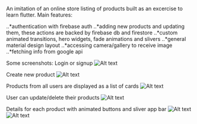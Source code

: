 An imitation of an online store listing of products built as an excercise to learn flutter.
Main features:

  ..*authentication with firebase auth
  ..*adding new products and updating them, these actions are backed by firebase db and firestore
  ..*custom animated transitions, hero widgets, fade animations and slivers
  ..*general material design layout 
  ..*accessing camera/gallery to receive image
  ..*fetching info from google api

Some screenshots:
Login or signup 
![Alt text](/screenshots/login_signup.png)

Create new product
![Alt text](/screenshots/create.png)

Products from all users are displayed as a list of cards
![Alt text](/screenshots/products.png)

User can update/delete their products 
![Alt text](/screenshots/list.png)

Details for each product with animated buttons and sliver app bar
![Alt text](/screenshots/details.png)
![Alt text](/screenshots/details_txt.png)

